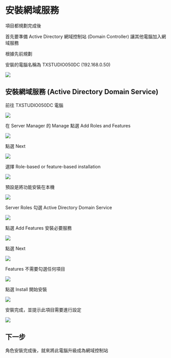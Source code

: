 
# 安裝網域服務

項目都規劃完成後

首先要準備 Active Directory 網域控制站 (Domain Controller) 讓其他電腦加入網域服務

根據先前規劃

安裝的電腦名稱為 TXSTUDIO050DC (192.168.0.50)

![](images/06/architechture-domain-service.gif)

## 安裝網域服務 (Active Directory Domain Service)

前往 TXSTUDIO050DC 電腦

![](images/06/screenshot-01.png)

在 Server Manager 的 Manage 點選 Add Roles and Features

![](images/06/screenshot-02.png)

點選 Next

![](images/06/screenshot-03.png)

選擇 Role-based or feature-based installation

![](images/06/screenshot-04.png)

預設是將功能安裝在本機

![](images/06/screenshot-05.png)

Server Roles 勾選 Active Directory Domain Service

![](images/06/screenshot-06.png)

點選 Add Features 安裝必要服務

![](images/06/screenshot-07.png)

點選 Next

![](images/06/screenshot-08.png)

Features 不需要勾選任何項目

![](images/06/screenshot-09.png)

點選 Install 開始安裝

![](images/06/screenshot-10.png)

安裝完成，並提示此項目需要進行設定

![](images/06/screenshot-11.png)

## 下一步

角色安裝完成後，就來將此電腦升級成為網域控制站

